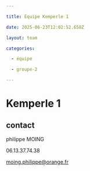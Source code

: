 ```yaml
---

title: Équipe Kemperle 1

date: 2025-06-23T12:02:52.658Z

layout: team

categories:

  - équipe

  - groupe-2

---
```


# Kemperle 1



## contact 

philippe MOING

06.13.37.74.38 

moing.philippe@orange.fr

